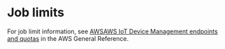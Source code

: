 # Job limits<a name="job-limits"></a>

For job limit information, see [AWSAWS IoT Device Management endpoints and quotas](https://docs.aws.amazon.com/general/latest/gr/iot_device_management.html#job-limits) in the AWS General Reference\.